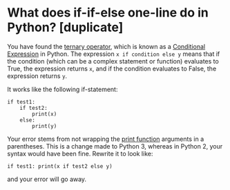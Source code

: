 # What does if-if-else one-line do in Python? [duplicate]

You have found the [ternary operator](https://stackoverflow.com/questions/394809/does-python-have-a-ternary-conditional-operator), which is known as a [Conditional Expression](https://www.python.org/dev/peps/pep-0308/) in Python. The expression `x if condition else y` means that if the condition (which can be a complex statement or function) evaluates to True, the expression returns `x`, and if the condition evaluates to False, the expression returns `y`.

It works like the following if-statement:

    if test1:
        if test2:
            print(x)
        else:
            print(y)

Your error stems from not wrapping the [print function](https://docs.python.org/3/library/functions.html#print) arguments in a parentheses. This is a change made to Python 3, whereas in Python 2, your syntax would have been fine. Rewrite it to look like:

`if test1: print(x if test2 else y)`

and your error will go away.
